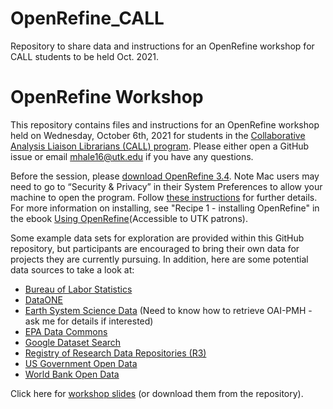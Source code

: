 # OpenRefine_CALL
Repository to share data and instructions for an OpenRefine workshop for CALL students to be held Oct. 2021.


# OpenRefine Workshop

This repository contains files and instructions for an OpenRefine workshop held on Wednesday, October 6th, 2021 for students in the [Collaborative Analysis Liaison Librarians (CALL) program](https://call.infosci.utk.edu/). Please either open a GitHub issue or email mhale16@utk.edu if you have any questions.

Before the session, please [download OpenRefine 3.4](http://openrefine.org/download.html). Note Mac users may need to go to “Security & Privacy” in their System Preferences to allow your machine to open the program. Follow [these instructions](https://github.com/OpenRefine/OpenRefine/wiki/Installation-Instructions#macos) for further details. For more information on installing, see "Recipe 1 - installing OpenRefine" in the ebook [Using OpenRefine](https://utk.primo.exlibrisgroup.com/permalink/01UTN_KNOXVILLE/9go8o8/cdi_askewsholts_vlebooks_9781783289097)(Accessible to UTK patrons).

Some example data sets for exploration are provided within this GitHub repository, but participants are encouraged to bring their own data for projects they are currently pursuing. In addition, here are some potential data sources to take a look at:

- [Bureau of Labor Statistics](https://beta.bls.gov/dataQuery/search)
- [DataONE](https://www.dataone.org/) 
- [Earth System Science Data](https://www.earth-system-science-data.net/about/xml_harvesting_and_oai-pmh.html) (Need to know how to retrieve OAI-PMH - ask me for details if interested) 
- [EPA Data Commons](https://gaftp.epa.gov/EPADataCommons/) 
-  [Google Dataset Search](https://datasetsearch.research.google.com/)
- [Registry of Research Data Repositories (R3)](https://www.re3data.org/)
- [US Government Open Data](https://www.data.gov/) 
- [World Bank Open Data](https://data.worldbank.org/)

Click here for [workshop slides](https://docs.google.com/presentation/d/1jGBqB8HZQFHz_cjbY6rIFGNDAKO3L_uQ44A6pIxeKa0/edit?usp=sharing) (or download them from the repository).
